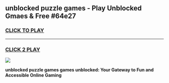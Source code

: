 
## unblocked puzzle games - Play Unblocked Gmaes & Free #64e27
<h3>
<a href="https://news.freeplayer.one?title=unblocked_puzzle_games&ref=03M">CLICK TO PLAY</a></h3>
<hr>

<h3>
<a href="https://news.freeplayer.one?title=unblocked_puzzle_games&ref=03M">CLICK 2 PLAY</a>
  
</h3>

<a href="https://news.freeplayer.one?title=unblocked_puzzle_games&ref=03M"><img src="https://clearcache.store/games.png"></a>


**unblocked puzzle games games unblocked: Your Gateway to Fun and Accessible Online Gaming**
